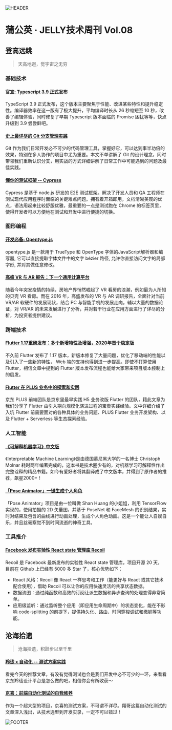 ![HEADER](https://img30.360buyimg.com/ling/jfs/t1/123947/12/1049/223668/5eb91a75E22df386d/f512ca91ea849911.jpg)

# 蒲公英 · JELLY技术周刊 Vol.08

## 登高远眺

> 天高地迥，觉宇宙之无穷

### 基础技术

#### [官宣: Typescript 3.9 正式发布](http://3.cn/10-0fjfdC)

TypeScript 3.9 正式发布，这个版本主要聚焦于性能、改进某些特性和提升稳定性。编译器效率在这一版有了极大提升，平均编译时长从 26 秒缩短至 10 秒，改善了编辑体验，同时修复了早期 Typescript 版本面临的 Promise 困扰等等，快点升级到 3.9 尝尝鲜吧。

#### [史上最详尽的 Git 分支管理实践](http://3.cn/1-00fjfdB)

Git 作为我们日常开发必不可少的代码管理工具，掌握好它，可以达到事半功倍的效果，特别在多人协作的项目中尤为重要。本文不单讲解了 Git 的设计理念，同时带领我们重新认识分支，用实战的方式详细讲解了日常工作中可能遇到的问题及最佳实践。

#### [懂你的测试框架 -- Cypress](http://3.cn/100f-jhBK)

Cypress 是基于 node.js 研发的 E2E 测试框架。解决了开发人员和 QA 工程师在测试现代应用程序时面临的关键难点问题。拥有着开箱即用，文档清晰美观的优点，语法用起来比较舒服优雅，最重要的一点是测试跑在 Chrome 的标签页里，使得开发者可以方便地在测试和开发中进行便捷的切换。

### 图形编程

#### [开发必备: Opentype.js](http://3.cn/100fj-gan)

opentype.js 是一款用于 TrueType 和 OpenType 字体的JavaScript解析器和编写器, 它可以直接提取字体文件中的文字 bézier 路径, 允许你直接访问文字的局部字形, 并对其做任意修改。

#### [高盛 VR 与 AR 报告：下一个通用计算平台](http://3.cn/100fj-hpd)

随着今年突发疫情的持续，房地产界悄然崛起了 VR 看房的浪潮，例如最为人所知的贝壳 VR 看房。而在 2016 年，高盛发布的 VR 与 AR 调研报告，全面针对当前 VR/AR 软硬件的发展现状，结合 PC 与智能手机的发展走向，辅以大量的数据论证，对 VR/AR 的未来发展进行了分析，并对若干行业在应用方面进行了详尽的分析，为投资者提供建议。

### 跨端技术

#### [Flutter 1.17重磅发布：多个新增特性及增强，2020年首个稳定版](http://3.cn/100fjf-rT)

不久前 Flutter 发布了 1.17 版本，新版本修复了大量问题，优化了移动端的性能以及引入了一些新的特性， Web 端的支持也得到进一步提高。即使不打算使用 Flutter，相信文章中提到的 Flutter 版本发布流程也能给大家带来项目版本控制上的启发。

#### [Flutter 在 PLUS 业务中的探索和实践](http://3.cn/-100fjfdD)

京东 PLUS 前端团队是京东里最早实践 H5 业务改版 Flutter 的团队，籍此文章为我们分享了 Flutter 由引入期向规模化演进过程的宝贵实践经验。文中详细介绍了入坑 Flutter 前需要面对的各种具体的业务问题、PLUS Flutter 业务开发架构、以及 Flutter + Serverless 等生态探索经验。

### 人工智能

#### [《可解释机器学习》中文版](http://3.cn/100fjhB-L)

《Interpretable Machine Learning》是由德国慕尼黑大学的一名博士 Christoph Molnar 耗时两年编著完成的，这本书是技术圈少有的，对机器学习可解释性作出完整诠释的精品书籍。如今有爱好者将其翻译成了中文版本，并得到了原作者的推荐，飙星2000+！

#### [「Pose Animator」一键生成个人角色](http://3.cn/10-0fjhBN)

「Pose Animator」项目是由一位叫做 Shan Huang 的小姐姐，利用 TensorFlow 实现的，使用拍摄的 2D 矢量图，并基于 PoseNet 和 FaceMesh 的识别结果，实时对结果及包含的曲线进行动画处理，生成个人角色动画。这是一个能让人自娱自乐，并且丝毫察觉不到时间流逝的神奇工具。

### 工具推介

#### [Facebook 发布实验性 React state 管理库 Recoil](http://3.cn/100fk-qGf)

Recoil 是 Facebook 最新发布的实验性 React state 管理库，项目开源 20 天，目前在 Github 上已经有 5000 多 Star 了，核心优势如下：
- React 风格：Recoil 像 React 一样思考和工作（能更好与 React 或其它技术配合使用），借助 Recoil 可以让你的应用快速灵活的共享状态数据。
- 数据流图：通过纯函数和高效的订阅让派生数据和异步查询的处理变得非常简单。
- 应用级监听：通过监听整个应用（即应用生命周期中）的状态变化，能在不影响 code-splitting 的前提下，提供持久化、路由、时间穿梭调试和撤销等功能。

## 沧海拾遗

> 沧海拾遗，积跬步以至千里

#### [羚珑 x 自动化 -- 测试方案实践](http://3.cn/100fjh-BM)

看完今天的推荐文章，有没有觉得测试也会是我们开发中必不可少的一环，来看看京东羚珑设计平台是怎么做的吧，相信你会有所收获～

#### [京喜：前端自动化测试的自我修养](http://3.cn/10-0fjfGg)

作为一个超大型的项目，京喜的测试方案，不可谓不详尽。翔哥这篇自动化测试的文章深入浅出，从技术选型到开发实录，一定不可以错过！

![FOOTER](https://img20.360buyimg.com/ling/jfs/t1/93326/34/18555/167361/5e946665E13c912ae/9a8405dd8be2dad4.jpg)